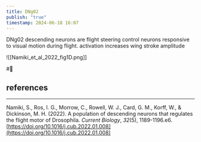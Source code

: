 ```yaml
---
title: DNg02
publish: "true"
timestamp: 2024-06-18 16:07
---
```


DNg02 descending neurons are flight steering control neurons responsive to visual motion during flight. activation increases wing stroke amplitude 

![[Namiki_et_al_2022_fig1D.png]]

#🥚 
## references
---
Namiki, S., Ros, I. G., Morrow, C., Rowell, W. J., Card, G. M., Korff, W., & Dickinson, M. H. (2022). A population of descending neurons that regulates the flight motor of Drosophila. _Current Biology_, _32_(5), 1189-1196.e6. [https://doi.org/10.1016/j.cub.2022.01.008](https://doi.org/10.1016/j.cub.2022.01.008)